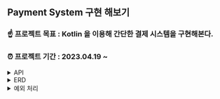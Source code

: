 ## Payment System 구현 해보기

### ☝ 프로젝트 목표 : Kotlin 을 이용해 간단한 결제 시스템을 구현해본다.

### ⏰ 프로젝트 기간 : 2023.04.19 ~ 

<details>
<summary>API</summary>
<div markdown="1">

```
// 1. 결제 요청
POST http://localhost:8080/api/v1/pay
{
  "paymentUserId": "ehdrms6900",
  "amount": 2000,
  "merchantTransactionId": "merchantX"
  "orderName": "아이폰13"
}
```
```
// 2. 환불 요청
POST http://localhost:8080/api/v1/refund
{
  "transactionId": "zxmn1209",
  "refundId": "thisIsRefundId",
  "refundAmount" "2000",
  "refundReason" "변심으로 인한 환뷸"
}
```




</div>
</details>

<details>
<summary>ERD</summary>
<div markdown="1">

![](https://velog.velcdn.com/images/choidongkuen/post/bc7dbf2c-ad8d-4cc1-825e-e2bbc38272fe/image.png)

</div>
</details>

<details>
<summary>예외 처리</summary>
<div markdown="1">



</div>
</details>
